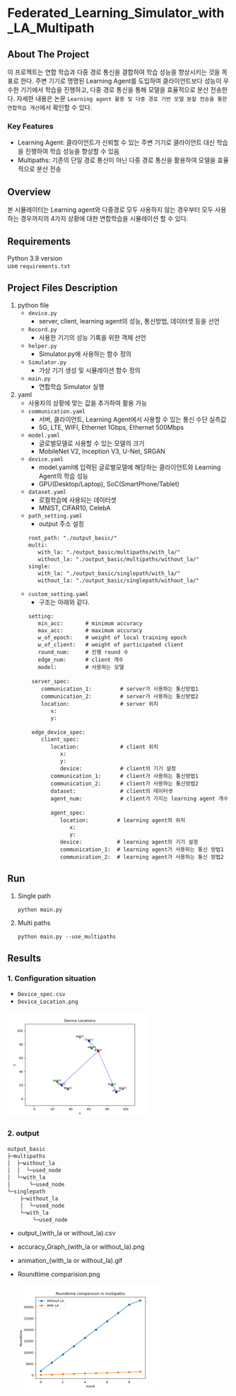 # Federated_Learning_Simulator_with_LA_Multipath
## About The Project
이 프로젝트는 연합 학습과 다중 경로 통신을 결합하여 학습 성능을 향상시키는 것을 목표로 한다. 주변 기기로 명명된 Learning Agent를 도입하여 클라이언트보다 성능이 우수한 기기에서 학습을 진행하고, 다중 경로 통신을 통해 모델을 효율적으로 분산 전송한다. 자세한 내용은 논문 `Learning agent 활용 및 다중 경로 기반 모델 분할 전송을 통한 연합학습 개선`에서 확인할 수 있다. 
### Key Features
- Learning Agent: 클라이언트가 신뢰할 수 있는 주변 기기로 클라이언트 대신 학습을 진행하여 학습 성능을 향상할 수 있음
- Multipaths: 기존의 단일 경로 통신이 아닌 다중 경로 통신을 활용하여 모델을 효율적으로 분산 전송
## Overview
본 시뮬레이터는 Learning agent와 다중경로 모두 사용하지 않는 경우부터 모두 사용하는 경우까지의 4가지 상황에 대한 연합학습을 시뮬레이션 할 수 있다. 
## Requirements
Python 3.9 version  
use `requirements.txt`
## Project Files Description 
1. python file
   - `device.py`
     - server, client, learning agent의 성능, 통신방법, 데이터셋 등을 선언
   - `Record.py`
      - 사용한 기기의 성능 기록을 위한 객체 선언 
   - `helper.py`
      - Simulator.py에 사용하는 함수 정의
   - `Simulator.py`
      - 가상 기기 생성 및 시뮬레이션 함수 정의
   - `main.py`
      - 연합학습 Simulator 실행
2. yaml
   - 사용자의 상황에 맞는 값을 추가하여 활용 가능
   - `communication.yaml`
     - 서버, 클라이언트, Learning Agent에서 사용할 수 있는 통신 수단 실측값
     - 5G, LTE, WIFI, Ethernet 1Gbps, Ethernet 500Mbps
   - `model.yaml`
      - 글로벌모델로 사용할 수 있는 모델의 크기
      - MobileNet V2, Inception V3, U-Net, SRGAN
   - `device.yaml`
      - model.yaml에 입력된 글로벌모델에 해당하는 클라이언트와 Learning Agent의 학습 성능
      - GPU(Desktop/Laptop), SoC(SmartPhone/Tablet)
   - `dataset.yaml`
      - 로컬학습에 사용되는 데이터셋
      - MNIST, CIFAR10, CelebA
   - `path_setting.yaml`
     - output 주소 설정
     ```
     root_path: "./output_basic/"
     multi:
        with_la: "./output_basic/multipaths/with_la/"
        without_la: "./output_basic/multipaths/without_la/"
     single:
        with_la: "./output_basic/singlepath/with_la/"
        without_la: "./output_basic/singlepath/without_la/"
     ```
   - `custom_setting.yaml`
      - 구조는 아래와 같다.
     ```
     setting:
        min_acc:       # minimum accuracy  
        max_acc:       # maximum accuracy  
        w_of_epoch:    # weight of local training epoch  
        w_of_client:   # weight of participated client  
        round_num:     # 진행 round 수  
        edge_num:      # client 개수  
        model:         # 사용하는 모델  

      server_spec:
         communication_1:         # server가 사용하는 통신방법1
         communication_2:         # server가 사용하는 통신방법2
         location:                # server 위치
            x: 
            y: 
     
      edge_device_spec:
         client_spec:
            location:             # client 위치
               x: 
               y: 
               device:            # client의 기기 설정 
            communication_1:      # client가 사용하는 통신방법1
            communication_2:      # client가 사용하는 통신방법2
            dataset:              # client의 데이터셋
            agent_num:            # client가 가지는 learning agent 개수
     
            agent_spec:
               location:         # learning agent의 위치
                  x: 
                  y:
               device:           # learning agent의 기기 설정
               communication_1:  # learning agent가 사용하는 통신 방법1
               communication_2:  # learning agent가 사용하는 통신 방법2
     ```
## Run
1. Single path
   ```
   python main.py
   ```
2. Multi paths
   ```
   python main.py --use_multipaths
   ```
## Results
### 1. Configuration situation
 - `Device_spec.csv`
 - `Device_Location.png`
 <img src="output_basic/Device_Location.png" width="320" height="240"/>
   
### 2. output
```
output_basic
├─multipaths
│  ├─without_la
│  │  └─used_node
│  └─with_la
│      └─used_node
└─singlepath
    ├─without_la
    │  └─used_node
    └─with_la
        └─used_node
```
- output_(with_la or without_la).csv
- accuracy_Graph_(with_la or without_la).png
- animation_(with_la or without_la).gif
- Roundtime comparision.png

  <img src="output_basic/multipaths/Roundtime comparision.png" width="320" height="240"/>
